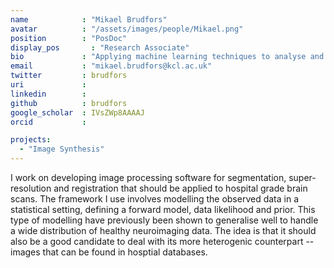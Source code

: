 ```yaml
---
name            : "Mikael Brudfors"
avatar          : "/assets/images/people/Mikael.png"
position        : "PosDoc"
display_pos		  : "Research Associate"
bio             : "Applying machine learning techniques to analyse and preprocess medical images."
email           : "mikael.brudfors@kcl.ac.uk"
twitter         : brudfors
uri             :
linkedin        :
github          : brudfors
google_scholar  : IVsZWp8AAAAJ
orcid           :

projects:
  - "Image Synthesis"
---
```

I work on developing image processing software for segmentation, super-resolution and registration that should be applied to hospital grade brain scans. The framework I use involves modelling the observed data in a statistical setting, defining a forward model, data likelihood and prior. This type of modelling have previously been shown to generalise well to handle a wide distribution of healthy neuroimaging data. The idea is that it should also be a good candidate to deal with its more heterogenic counterpart -- images that can be found in hosptial databases.
